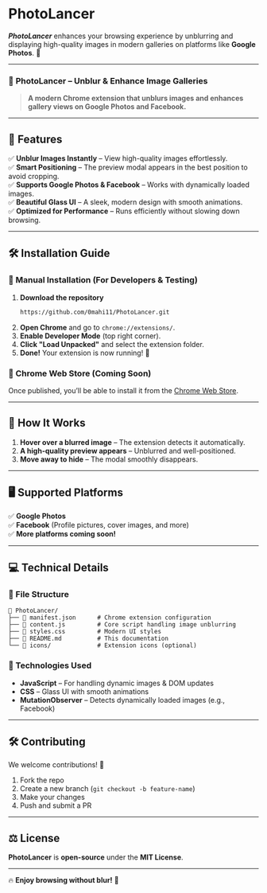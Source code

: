 # PhotoLancer
***PhotoLancer*** enhances your browsing experience by unblurring and displaying high-quality images in modern galleries on platforms like **Google Photos**. 🚀  

---

### 📸 **PhotoLancer – Unblur & Enhance Image Galleries**
> **A modern Chrome extension that unblurs images and enhances gallery views on Google Photos and Facebook.**  


---

## 🚀 **Features**
✅ **Unblur Images Instantly** – View high-quality images effortlessly.  
✅ **Smart Positioning** – The preview modal appears in the best position to avoid cropping.  
✅ **Supports Google Photos & Facebook** – Works with dynamically loaded images.  
✅ **Beautiful Glass UI** – A sleek, modern design with smooth animations.  
✅ **Optimized for Performance** – Runs efficiently without slowing down browsing.  

---

## 🛠 **Installation Guide**  
### **🔹 Manual Installation (For Developers & Testing)**
1. **Download the repository**  
   ```sh
   https://github.com/0mahi11/PhotoLancer.git
   ```
2. **Open Chrome** and go to `chrome://extensions/`.  
3. **Enable Developer Mode** (top right corner).  
4. **Click "Load Unpacked"** and select the extension folder.  
5. **Done!** Your extension is now running! 🎉  

### **🔹 Chrome Web Store (Coming Soon)**
Once published, you’ll be able to install it from the [Chrome Web Store](#).

---

## 📖 **How It Works**
1. **Hover over a blurred image** – The extension detects it automatically.  
2. **A high-quality preview appears** – Unblurred and well-positioned.  
3. **Move away to hide** – The modal smoothly disappears.  

---

## 🖥 **Supported Platforms**
✅ **Google Photos**  
✅ **Facebook** (Profile pictures, cover images, and more)  
✅ **More platforms coming soon!**  

---

## 💻 **Technical Details**
### **🔹 File Structure**
```
📂 PhotoLancer/
├── 📜 manifest.json      # Chrome extension configuration
├── 📜 content.js         # Core script handling image unblurring
├── 🎨 styles.css         # Modern UI styles
├── 📜 README.md          # This documentation
└── 📂 icons/             # Extension icons (optional)
```

### **🔹 Technologies Used**
- **JavaScript** – For handling dynamic images & DOM updates  
- **CSS** – Glass UI with smooth animations  
- **MutationObserver** – Detects dynamically loaded images (e.g., Facebook)  

---

## 🛠 **Contributing**
We welcome contributions! 🚀  
1. Fork the repo  
2. Create a new branch (`git checkout -b feature-name`)  
3. Make your changes  
4. Push and submit a PR  

---

## ⚖ **License**
**PhotoLancer** is **open-source** under the **MIT License**.  

---

🔥 **Enjoy browsing without blur!** 🚀
